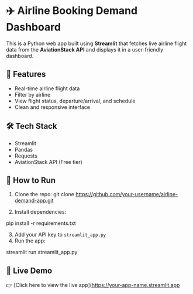 # ✈️ Airline Booking Demand Dashboard

This is a Python web app built using **Streamlit** that fetches live airline flight data from the **AviationStack API** and displays it in a user-friendly dashboard.

## 🔧 Features

- Real-time airline flight data
- Filter by airline
- View flight status, departure/arrival, and schedule
- Clean and responsive interface

## 🛠 Tech Stack

- Streamlit
- Pandas
- Requests
- AviationStack API (Free tier)

## 🚀 How to Run

1. Clone the repo: git clone https://github.com/your-username/airline-demand-app.git

2. Install dependencies:

pip install -r requirements.txt

3. Add your API key to `streamlit_app.py`
4. Run the app:

streamlit run streamlit_app.py

## 📡 Live Demo

👉 [Click here to view the live app](https://your-app-name.streamlit.app
